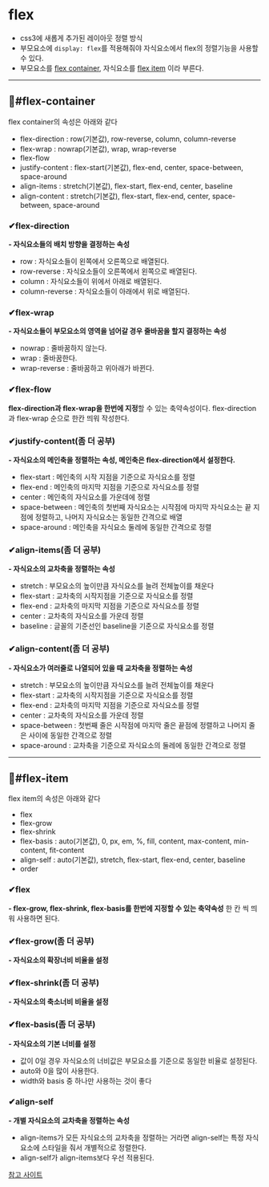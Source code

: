 # flex
- css3에 새롭게 추가된 레이아웃 정렬 방식
- 부모요소에 `display: flex`를 적용해줘야 자식요소에서 flex의 정렬기능을 사용할 수 있다. 
- 부모요소를 [flex container](#flex-container), 자식요소를 [flex item](#flex-item) 이라 부른다.

***

## 📌#flex-container
flex container의 속성은 아래와 같다
- flex-direction : row(기본값), row-reverse, column, column-reverse
- flex-wrap : nowrap(기본값), wrap, wrap-reverse
- flex-flow
- justify-content : flex-start(기본값), flex-end, center, space-between, space-around
- align-items : stretch(기본값), flex-start, flex-end, center, baseline
- align-content : stretch(기본값), flex-start, flex-end, center, space-between, space-around

### ✔flex-direction
**- 자식요소들의 배치 방향을 결정하는 속성**
- row : 자식요소들이 왼쪽에서 오른쪽으로 배열된다.
- row-reverse : 자식요소들이 오른쪽에서 왼쪽으로 배열된다.
- column : 자식요소들이 위에서 아래로 배열된다.
- column-reverse : 자식요소들이 아래에서 위로 배열된다.

### ✔flex-wrap
**- 자식요소들이 부모요소의 영역을 넘어갈 경우 줄바꿈을 할지 결정하는 속성**
- nowrap : 줄바꿈하지 않는다.
- wrap : 줄바꿈한다.
- wrap-reverse : 줄바꿈하고 위아래가 바뀐다.

### ✔flex-flow
**flex-direction과 flex-wrap을 한번에 지정**할 수 있는 축약속성이다.
flex-direction과 flex-wrap 순으로 한칸 띄워 작성한다.

### ✔justify-content(좀 더 공부)
**- 자식요소의 메인축을 정렬하는 속성, 메인축은 flex-direction에서 설정한다.**
- flex-start : 메인축의 시작 지점을 기준으로 자식요소를 정렬
- flex-end : 메인축의 마지막 지점을 기준으로 자식요소를 정렬
- center : 메인축의 자식요소를 가운데에 정렬
- space-between : 메인축의 첫번째 자식요소는 시작점에 마지막 자식요소는 끝 지점에 정렬하고, 나머지 자식요소는 동일한 간격으로 배열
- space-around : 메인축을 자식요소 둘레에 동일한 간격으로 정렬

### ✔align-items(좀 더 공부)
**- 자식요소의 교차축을 정렬하는 속성**
- stretch : 부모요소의 높이만큼 자식요소를 늘려 전체높이를 채운다
- flex-start : 교차축의 시작지점을 기준으로 자식요소를 정렬 
- flex-end : 교차축의 마지막 지점을 기준으로 자식요소를 정렬
- center : 교차축의 자식요소를 가운데 정렬
- baseline : 글꼴의 기준선인 baseline을 기준으로 자식요소를 정렬

### ✔align-content(좀 더 공부)
**- 자식요소가 여러줄로 나열되어 있을 때 교차축을 정렬하는 속성**
- stretch : 부모요소의 높이만큼 자식요소를 늘려 전체높이를 채운다
- flex-start : 교차축의 시작지점을 기준으로 자식요소를 정렬 
- flex-end : 교차축의 마지막 지점을 기준으로 자식요소를 정렬
- center : 교차축의 자식요소를 가운데 정렬
- space-between : 첫번째 줄은 시작점에 마지막 줄은 끝점에 정렬하고 나머지 줄은 사이에 동일한 간격으로 정렬
- space-around : 교차축을 기준으로 자식요소의 둘레에 동일한 간격으로 정렬

***
## 📌#flex-item
flex item의 속성은 아래와 같다
- flex
- flex-grow
- flex-shrink
- flex-basis : auto(기본값), 0, px, em, %, fill, content, max-content, min-content, fit-content
- align-self : auto(기본값), stretch, flex-start, flex-end, center, baseline
- order

### ✔flex
**- flex-grow, flex-shrink, flex-basis를 한번에 지정할 수 있는 축약속성**
한 칸 씩 띄워 사용하면 된다.

### ✔flex-grow(좀 더 공부)
**- 자식요소의 확장너비 비율을 설정**

### ✔flex-shrink(좀 더 공부)
**- 자식요소의 축소너비 비율을 설정**

### ✔flex-basis(좀 더 공부)
**- 자식요소의 기본 너비를 설정**
- 값이 0일 경우 자식요소의 너비값은 부모요소를 기준으로 동일한 비율로 설정된다.
- auto와 0을 많이 사용한다. 
- width와 basis 중 하나만 사용하는 것이 좋다

### ✔align-self
**- 개별 자식요소의 교차축을 정렬하는 속성**
- align-items가 모든 자식요소의 교차축을 정렬하는 거라면 align-self는 특정 자식요소에 스타일을 줘서 개별적으로 정렬한다.
- align-self가 align-items보다 우선 적용된다.

[참고 사이트](https://www.biew.co.kr/entry/CSS-FlexFlexible-Box-%EA%B0%9C%EB%85%90-%EC%A0%95%EB%A6%AC)

